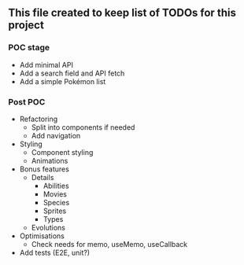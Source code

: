 ## This file created to keep list of TODOs for this project

### POC stage

- Add minimal API
- Add a search field and API fetch
- Add a simple Pokémon list

### Post POC

- Refactoring
  - Split into components if needed
  - Add navigation
- Styling
  - Component styling
  - Animations
- Bonus features
  - Details
    - Abilities
    - Movies
    - Species
    - Sprites
    - Types
  - Evolutions
- Optimisations
  - Check needs for memo, useMemo, useCallback
- Add tests (E2E, unit?)
